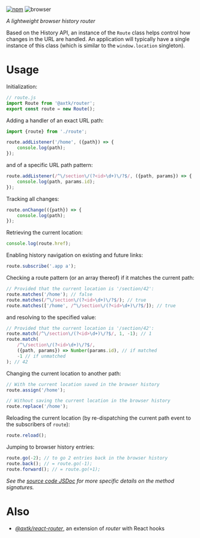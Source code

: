 [![npm](https://img.shields.io/npm/v/@axtk/router?labelColor=royalblue&color=royalblue&style=flat-square)](https://www.npmjs.com/package/@axtk/router)
![browser](https://img.shields.io/badge/browser-✓-blue?labelColor=dodgerblue&color=dodgerblue&style=flat-square)

*A lightweight browser history router*

Based on the History API, an instance of the `Route` class helps control how changes in the URL are handled. An application will typically have a single instance of this class (which is similar to the `window.location` singleton).

# Usage

Initialization:

```js
// route.js
import Route from '@axtk/router';
export const route = new Route();
```

Adding a handler of an exact URL path:

```js
import {route} from './route';

route.addListener('/home', ({path}) => {
    console.log(path);
});
```

and of a specific URL path pattern:

```js
route.addListener(/^\/section\/(?<id>\d+)\/?$/, ({path, params}) => {
    console.log(path, params.id);
});
```

Tracking all changes:

```js
route.onChange(({path}) => {
    console.log(path);
});
```

Retrieving the current location:

```js
console.log(route.href);
```

Enabling history navigation on existing and future links:

```js
route.subscribe('.app a');
```

Checking a route pattern (or an array thereof) if it matches the current path:

```js
// Provided that the current location is '/section/42':
route.matches('/home'); // false
route.matches(/^\/section\/(?<id>\d+)\/?$/); // true
route.matches(['/home', /^\/section\/(?<id>\d+)\/?$/]); // true
```

and resolving to the specified value:

```js
// Provided that the current location is '/section/42':
route.match(/^\/section\/(?<id>\d+)\/?$/, 1, -1); // 1
route.match(
    /^\/section\/(?<id>\d+)\/?$/,
    ({path, params}) => Number(params.id), // if matched
    -1 // if unmatched
); // 42
```

Changing the current location to another path:

```js
// With the current location saved in the browser history
route.assign('/home');
```

```js
// Without saving the current location in the browser history
route.replace('/home');
```

Reloading the current location (by re-dispatching the current path event to the subscribers of `route`):

```js
route.reload();
```

Jumping to browser history entries:

```js
route.go(-2); // to go 2 entries back in the browser history
route.back(); // = route.go(-1);
route.forward(); // = route.go(+1);
```

*See the [source code JSDoc](https://github.com/axtk/router/blob/master/index.js) for more specific details on the method signatures.*

# Also

- *[@axtk/react-router](https://github.com/axtk/react-router)*, an extension of *router* with React hooks

